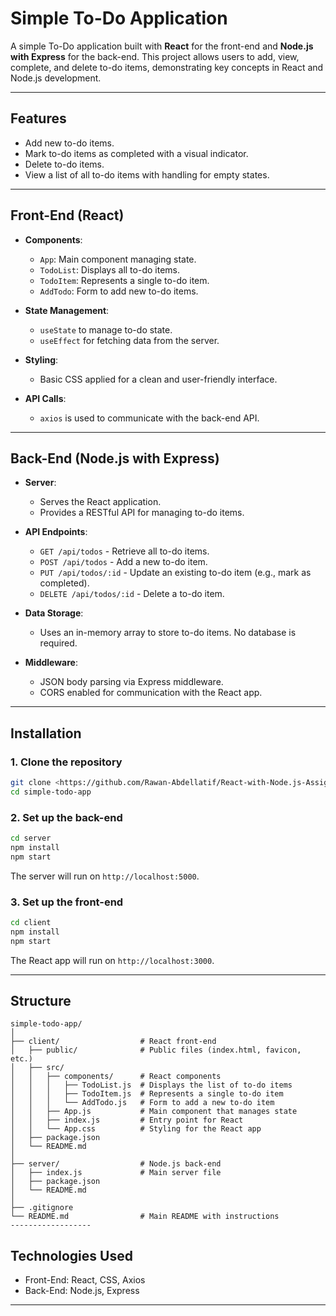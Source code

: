 # Simple To-Do Application

A simple To-Do application built with **React** for the front-end and **Node.js with Express** for the back-end. This project allows users to add, view, complete, and delete to-do items, demonstrating key concepts in React and Node.js development.

---

## Features

* Add new to-do items.
* Mark to-do items as completed with a visual indicator.
* Delete to-do items.
* View a list of all to-do items with handling for empty states.

---

## Front-End (React)

* **Components**:

  * `App`: Main component managing state.
  * `TodoList`: Displays all to-do items.
  * `TodoItem`: Represents a single to-do item.
  * `AddTodo`: Form to add new to-do items.

* **State Management**:

  * `useState` to manage to-do state.
  * `useEffect` for fetching data from the server.

* **Styling**:

  * Basic CSS applied for a clean and user-friendly interface.

* **API Calls**:

  * `axios` is used to communicate with the back-end API.

---

## Back-End (Node.js with Express)

* **Server**:

  * Serves the React application.
  * Provides a RESTful API for managing to-do items.

* **API Endpoints**:

  * `GET /api/todos` - Retrieve all to-do items.
  * `POST /api/todos` - Add a new to-do item.
  * `PUT /api/todos/:id` - Update an existing to-do item (e.g., mark as completed).
  * `DELETE /api/todos/:id` - Delete a to-do item.

* **Data Storage**:

  * Uses an in-memory array to store to-do items. No database is required.

* **Middleware**:

  * JSON body parsing via Express middleware.
  * CORS enabled for communication with the React app.

---

## Installation

### 1. Clone the repository

```bash
git clone <https://github.com/Rawan-Abdellatif/React-with-Node.js-Assignment.git>
cd simple-todo-app
```

### 2. Set up the back-end

```bash
cd server
npm install
npm start
```

The server will run on `http://localhost:5000`.

### 3. Set up the front-end

```bash
cd client
npm install
npm start
```

The React app will run on `http://localhost:3000`.

---
## Structure 


```text
simple-todo-app/
│
├── client/                  # React front-end
│   ├── public/              # Public files (index.html, favicon, etc.)
│   ├── src/
│   │   ├── components/      # React components
│   │   │   ├── TodoList.js  # Displays the list of to-do items
│   │   │   ├── TodoItem.js  # Represents a single to-do item
│   │   │   └── AddTodo.js   # Form to add a new to-do item
│   │   ├── App.js           # Main component that manages state
│   │   ├── index.js         # Entry point for React
│   │   └── App.css          # Styling for the React app
│   ├── package.json
│   └── README.md
│
├── server/                  # Node.js back-end
│   ├── index.js             # Main server file
│   ├── package.json
│   └── README.md
│
├── .gitignore
└── README.md                # Main README with instructions
------------------
```

## Technologies Used

* Front-End: React, CSS, Axios
* Back-End: Node.js, Express

---





